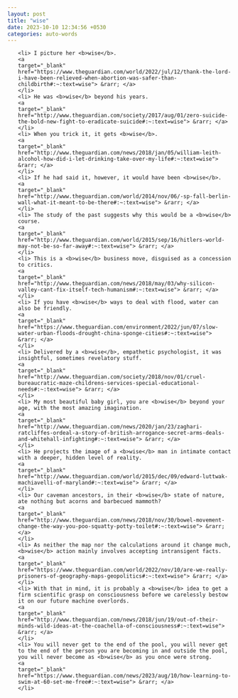 ```yaml
---
layout: post
title: "wise"
date: 2023-10-10 12:34:56 +0530
categories: auto-words
---
```

<ol>

    <li> I picture her <b>wise</b>.
    <a 
    target="_blank" 
    href="https://www.theguardian.com/world/2022/jul/12/thank-the-lord-i-have-been-relieved-when-abortion-was-safer-than-childbirth#:~:text=wise"> &rarr; </a>
    </li>
    <li> He was <b>wise</b> beyond his years.
    <a 
    target="_blank" 
    href="http://www.theguardian.com/society/2017/aug/01/zero-suicide-the-bold-new-fight-to-eradicate-suicide#:~:text=wise"> &rarr; </a>
    </li>
    <li> When you trick it, it gets <b>wise</b>.
    <a 
    target="_blank" 
    href="http://www.theguardian.com/news/2018/jan/05/william-leith-alcohol-how-did-i-let-drinking-take-over-my-life#:~:text=wise"> &rarr; </a>
    </li>
    <li> If he had said it, however, it would have been <b>wise</b>.
    <a 
    target="_blank" 
    href="http://www.theguardian.com/world/2014/nov/06/-sp-fall-berlin-wall-what-it-meant-to-be-there#:~:text=wise"> &rarr; </a>
    </li>
    <li> The study of the past suggests why this would be a <b>wise</b> course.
    <a 
    target="_blank" 
    href="http://www.theguardian.com/world/2015/sep/16/hitlers-world-may-not-be-so-far-away#:~:text=wise"> &rarr; </a>
    </li>
    <li> This is a <b>wise</b> business move, disguised as a concession to critics.
    <a 
    target="_blank" 
    href="http://www.theguardian.com/news/2018/may/03/why-silicon-valley-cant-fix-itself-tech-humanism#:~:text=wise"> &rarr; </a>
    </li>
    <li> If you have <b>wise</b> ways to deal with flood, water can also be friendly.
    <a 
    target="_blank" 
    href="https://www.theguardian.com/environment/2022/jun/07/slow-water-urban-floods-drought-china-sponge-cities#:~:text=wise"> &rarr; </a>
    </li>
    <li> Delivered by a <b>wise</b>, empathetic psychologist, it was insightful, sometimes revelatory stuff.
    <a 
    target="_blank" 
    href="http://www.theguardian.com/society/2018/nov/01/cruel-bureaucratic-maze-childrens-services-special-educational-needs#:~:text=wise"> &rarr; </a>
    </li>
    <li> My most beautiful baby girl, you are <b>wise</b> beyond your age, with the most amazing imagination.
    <a 
    target="_blank" 
    href="http://www.theguardian.com/news/2020/jan/23/zaghari-ratcliffes-ordeal-a-story-of-british-arrogance-secret-arms-deals-and-whitehall-infighting#:~:text=wise"> &rarr; </a>
    </li>
    <li> He projects the image of a <b>wise</b> man in intimate contact with a deeper, hidden level of reality.
    <a 
    target="_blank" 
    href="http://www.theguardian.com/world/2015/dec/09/edward-luttwak-machiavelli-of-maryland#:~:text=wise"> &rarr; </a>
    </li>
    <li> Our caveman ancestors, in their <b>wise</b> state of nature, ate nothing but acorns and barbecued mammoth?
    <a 
    target="_blank" 
    href="http://www.theguardian.com/news/2018/nov/30/bowel-movement-change-the-way-you-poo-squatty-potty-toilet#:~:text=wise"> &rarr; </a>
    </li>
    <li> As neither the map nor the calculations around it change much, <b>wise</b> action mainly involves accepting intransigent facts.
    <a 
    target="_blank" 
    href="https://www.theguardian.com/world/2022/nov/10/are-we-really-prisoners-of-geography-maps-geopolitics#:~:text=wise"> &rarr; </a>
    </li>
    <li> With that in mind, it is probably a <b>wise</b> idea to get a firm scientific grasp on consciousness before we carelessly bestow it on our future machine overlords.
    <a 
    target="_blank" 
    href="http://www.theguardian.com/news/2018/jun/19/out-of-their-minds-wild-ideas-at-the-coachella-of-consciousness#:~:text=wise"> &rarr; </a>
    </li>
    <li> You will never get to the end of the pool, you will never get to the end of the person you are becoming in and outside the pool, you will never become as <b>wise</b> as you once were strong.
    <a 
    target="_blank" 
    href="https://www.theguardian.com/news/2023/aug/10/how-learning-to-swim-at-60-set-me-free#:~:text=wise"> &rarr; </a>
    </li>